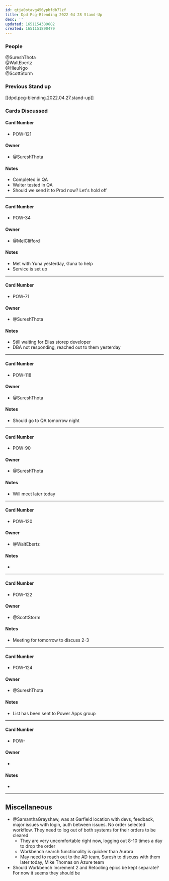 ```yaml
---
id: qtja0otavg456ypbfdb7lzf
title: Dpd Pcg-Blending 2022 04 28 Stand-Up
desc: ''
updated: 1651154389682
created: 1651151890479
---
```

### People
@SureshThota  
@WaltEbertz  
@HieuNgo  
@ScottStorm  

### Previous Stand up
[[dpd.pcg-blending.2022.04.27.stand-up]]

### Cards Discussed
#### Card Number
- POW-121
#### Owner
- @SureshThota
#### Notes
- Completed in QA
- Walter tested in QA
- Should we send it to Prod now? Let's hold off
---
#### Card Number
- POW-34
#### Owner
- @MelClifford
#### Notes
- Met with Yuna yesterday, Guna to help
- Service is set up
---
#### Card Number
- POW-71
#### Owner
- @SureshThota
#### Notes
- Still waiting for Elias storep developer
- DBA not responding, reached out to them yesterday
---
#### Card Number
- POW-118
#### Owner
-  @SureshThota
#### Notes
- Should go to QA tomorrow night 
---
#### Card Number
- POW-90
#### Owner
- @SureshThota
#### Notes
- Will meet later today
---
#### Card Number
- POW-120
#### Owner
- @WaltEbertz
#### Notes
- 
---
#### Card Number
- POW-122
#### Owner
- @ScottStorm
#### Notes
- Meeting for tomorrow to discuss 2-3
---
#### Card Number
- POW-124
#### Owner
- @SureshThota
#### Notes
- List has been sent to Power Apps group
---
#### Card Number
- POW-
#### Owner
- 
#### Notes
-
---
## Miscellaneous
- @SamanthaGrayshaw, was at Garfield location with devs, feedback, major issues with login, auth between issues. No order selected workflow. They need to log out of both systems for their orders to be cleared
  - They are very uncomfortable right now, logging out 8-10 times a day to drop the order
  - Workbench search functionality is quicker than Aurora
  - May need to reach out to the AD team, Suresh to discuss with them later today, Mike Thomas on Azure team
- Should Workbench Increment 2 and Retooling epics be kept separate? For now it seems they should be